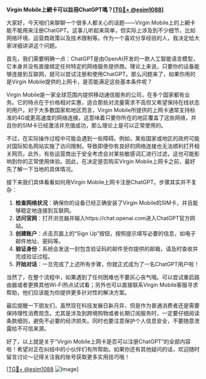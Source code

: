 **Virgin Mobile上網卡可以註冊ChatGPT嗎？[[TG💪+ @esim1088](https://t.me/s/esim1088)]**

大家好，今天咱们来聊聊一个很多人都关心的话题——Virgin Mobile上的上網卡能不能用来注册ChatGPT。这事儿听起来简单，但实际上涉及到不少细节，比如网络环境、运营商政策以及技术限制等。作为一个喜欢分享经验的人，我决定给大家详细讲讲这个问题。

首先，我们需要明确一点：ChatGPT是由OpenAI开发的一款人工智能语言模型，它本身并没有直接绑定任何特定的网络服务提供商。理论上来说，只要你的设备能够连接到互联网，就可以尝试注册和使用ChatGPT。那么问题来了，如果你用的是Virgin Mobile提供的上网卡，是否能满足这些基本条件呢？

Virgin Mobile是一家全球范围内提供移动通信服务的公司，在多个国家都有业务。它的特点在于价格相对实惠，适合那些对流量需求不高但又希望保持在线状态的用户。对于大多数国家和地区而言，Virgin Mobile所提供的上网卡通常支持标准的4G或更高速度的网络连接。这意味着只要你所在的地区覆盖了这些网络，并且你的SIM卡已经激活并充值成功，那么理论上是可以正常使用的。

不过，在实际操作过程中可能会遇到一些障碍。例如，某些国家或地区的政府可能对国际知名网站实施了访问限制，导致即便你有良好的网络连接也无法顺利打开相关网页。此外，有些运营商出于安全考虑会对某些敏感词汇进行过滤，这也可能影响到你的正常使用体验。因此，在决定是否购买Virgin Mobile上网卡之前，最好先了解一下当地的具体情况。

接下来我们具体看看如何用Virgin Mobile上网卡注册ChatGPT。步骤其实并不复杂：

1. **检查网络状况**：确保你的设备已经正确安装了Virgin Mobile的SIM卡，并且能够稳定地连接到互联网。
2. **访问官网**：打开浏览器并输入https://chat.openai.com进入ChatGPT官方网站。
3. **创建账户**：点击页面上的“Sign Up”按钮，按照提示填写必要的信息，如电子邮件地址、密码等。
4. **验证身份**：系统会发送一封包含验证码的邮件至你提供的邮箱，请及时查收并完成验证过程。
5. **开始对话**：一旦完成了上述所有步骤，你就正式成为了一名ChatGPT用户啦！

当然了，在整个流程中，如果遇到了任何困难也不要灰心丧气哦。可以尝试重启路由器或者更换其他Wi-Fi热点试试看；另外也可以直接联系Virgin Mobile客服寻求帮助，他们应该能为你提供更多针对性的解决方案。

最后提醒一下朋友们，虽然现在科技发展日新月异，但是作为普通消费者还是需要保持理性消费观念。尤其是涉及到跨境购物或者长期订阅服务时，一定要仔细阅读条款细则，避免不必要的经济损失。同时也要注意保护个人信息安全，不要随意泄露给不可信来源。

好了，以上就是关于“Virgin Mobile上网卡是否可以注册ChatGPT”的全部内容啦！希望对正在纠结中的小伙伴们有所帮助。如果你还有其他疑问的话，欢迎随时留言讨论～记得关注我的账号获取更多实用技巧哦！

[[TG💪+ @esim1088](https://t.me/s/esim1088) ![Image](https://i.postimg.cc/4NQfJmqS/Snipaste-2025-05-13-00-14-12.png)]